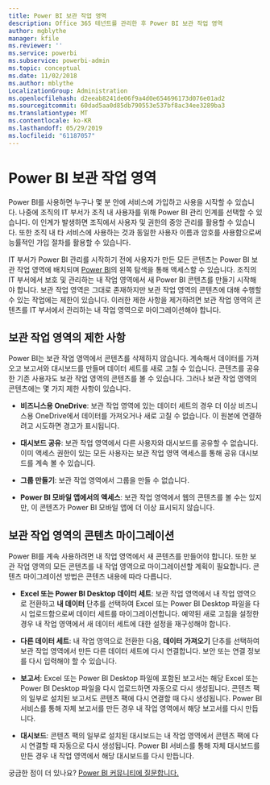 ```yaml
---
title: Power BI 보관 작업 영역
description: Office 365 테넌트를 관리한 후 Power BI 보관 작업 영역
author: mgblythe
manager: kfile
ms.reviewer: ''
ms.service: powerbi
ms.subservice: powerbi-admin
ms.topic: conceptual
ms.date: 11/02/2018
ms.author: mblythe
LocalizationGroup: Administration
ms.openlocfilehash: d2eeab8241de06f9a4d0e654696173d076e01ad2
ms.sourcegitcommit: 60dad5aa0d85db790553e537bf8ac34ee3289ba3
ms.translationtype: MT
ms.contentlocale: ko-KR
ms.lasthandoff: 05/29/2019
ms.locfileid: "61187057"
---
```

# <a name="power-bi-archived-workspace"></a>Power BI 보관 작업 영역

Power BI를 사용하면 누구나 몇 분 안에 서비스에 가입하고 사용을 시작할 수 있습니다.  나중에 조직의 IT 부서가 조직 내 사용자를 위해 Power BI 관리 인계를 선택할 수 있습니다.  이 인계가 발생하면 조직에서 사용자 및 권한의 중앙 관리를 활용할 수 있습니다. 또한 조직 내 타 서비스에 사용하는 것과 동일한 사용자 이름과 암호를 사용함으로써 능률적인 가입 절차를 활용할 수 있습니다.

IT 부서가 Power BI 관리를 시작하기 전에 사용자가 만든 모든 콘텐츠는 Power BI 보관 작업 영역에 배치되며 [Power BI](https://app.powerbi.com)의 왼쪽 탐색을 통해 액세스할 수 있습니다. 조직의 IT 부서에서 보호 및 관리하는 내 작업 영역에서 새 Power BI 콘텐츠를 만들기 시작해야 합니다.  보관 작업 영역은 그대로 존재하지만 보관 작업 영역의 콘텐츠에 대해 수행할 수 있는 작업에는 제한이 있습니다.  이러한 제한 사항을 제거하려면 보관 작업 영역의 콘텐츠를 IT 부서에서 관리하는 내 작업 영역으로 마이그레이션해야 합니다.

## <a name="restrictions-in-your-archived-workspace"></a>보관 작업 영역의 제한 사항

Power BI는 보관 작업 영역에서 콘텐츠를 삭제하지 않습니다. 계속해서 데이터를 가져오고 보고서와 대시보드를 만들며 데이터 세트를 새로 고칠 수 있습니다. 콘텐츠를 공유한 기존 사용자도 보관 작업 영역의 콘텐츠를 볼 수 있습니다. 그러나 보관 작업 영역의 콘텐츠에는 몇 가지 제한 사항이 있습니다.

* **비즈니스용 OneDrive**: 보관 작업 영역에 있는 데이터 세트의 경우 더 이상 비즈니스용 OneDrive에서 데이터를 가져오거나 새로 고칠 수 없습니다.  이 원본에 연결하려고 시도하면 경고가 표시됩니다.

* **대시보드 공유**: 보관 작업 영역에서 다른 사용자와 대시보드를 공유할 수 없습니다.  이미 액세스 권한이 있는 모든 사용자는 보관 작업 영역 액세스를 통해 공유 대시보드를 계속 볼 수 있습니다.

* **그룹 만들기**: 보관 작업 영역에서 그룹을 만들 수 없습니다.

* **Power BI 모바일 앱에서의 액세스**: 보관 작업 영역에서 웹의 콘텐츠를 볼 수는 있지만, 이 콘텐츠가 Power BI 모바일 앱에 더 이상 표시되지 않습니다.

## <a name="migrating-content-in-your-archived-workspace"></a>보관 작업 영역의 콘텐츠 마이그레이션

Power BI를 계속 사용하려면 내 작업 영역에서 새 콘텐츠를 만들어야 합니다. 또한 보관 작업 영역의 모든 콘텐츠를 내 작업 영역으로 마이그레이션할 계획이 필요합니다.  콘텐츠 마이그레이션 방법은 콘텐츠 내용에 따라 다릅니다.

* **Excel 또는 Power BI Desktop 데이터 세트**: 보관 작업 영역에서 내 작업 영역으로 전환하고 **내 데이터** 단추를 선택하여 Excel 또는 Power BI Desktop 파일을 다시 업로드함으로써 데이터 세트를 마이그레이션합니다.  예약된 새로 고침을 설정한 경우 내 작업 영역에서 새 데이터 세트에 대한 설정을 재구성해야 합니다.

* **다른 데이터 세트**: 내 작업 영역으로 전환한 다음, **데이터 가져오기** 단추를 선택하여 보관 작업 영역에서 만든 다른 데이터 세트에 다시 연결합니다.  보안 또는 연결 정보를 다시 입력해야 할 수 있습니다.

* **보고서**: Excel 또는 Power BI Desktop 파일에 포함된 보고서는 해당 Excel 또는 Power BI Desktop 파일을 다시 업로드하면 자동으로 다시 생성됩니다. 콘텐츠 팩의 일부로 설치된 보고서도 콘텐츠 팩에 다시 연결할 때 다시 생성됩니다. Power BI 서비스를 통해 자체 보고서를 만든 경우 내 작업 영역에서 해당 보고서를 다시 만듭니다.

* **대시보드**: 콘텐츠 팩의 일부로 설치된 대시보드는 내 작업 영역에서 콘텐츠 팩에 다시 연결할 때 자동으로 다시 생성됩니다. Power BI 서비스를 통해 자체 대시보드를 만든 경우 내 작업 영역에서 해당 대시보드를 다시 만듭니다.

궁금한 점이 더 있나요? [Power BI 커뮤니티에 질문합니다.](http://community.powerbi.com/)

